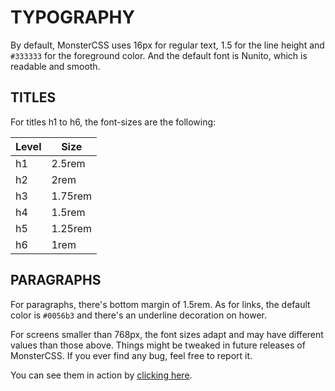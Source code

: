 # TYPOGRAPHY

By default, MonsterCSS uses 16px for regular text, 1.5 for the line height and `#333333` for the foreground color. And the default font is Nunito, which is readable and smooth.

## TITLES

For titles h1 to h6, the font-sizes are the following:

| Level | Size |
|--- |--- |
| h1 | 2.5rem |
| h2 | 2rem |
| h3 | 1.75rem |
| h4 | 1.5rem |
| h5 | 1.25rem |
| h6 | 1rem |

## PARAGRAPHS

For paragraphs, there's bottom margin of 1.5rem. As for links, the default color is `#0056b3` and there's an underline decoration on hower.

For screens smaller than 768px, the font sizes adapt and may have different values than those above. Things might be tweaked in future releases of MonsterCSS. If you ever find any bug, feel free to report it.

You can see them in action by [clicking here](https://redwars22.github.io/monster-css/example.html).